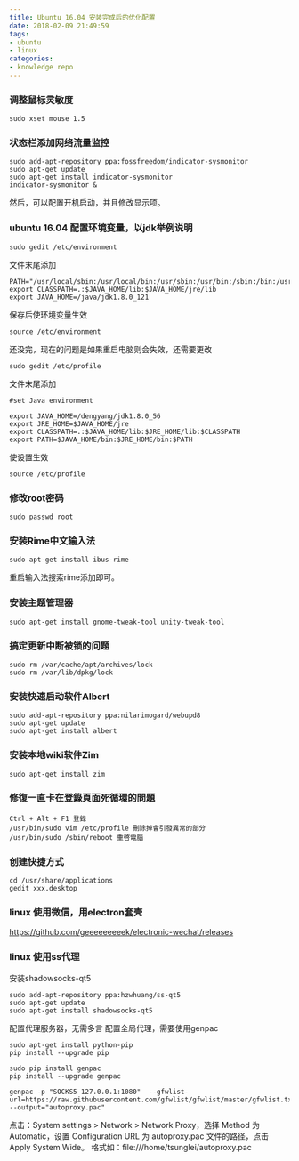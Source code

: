 ```yaml
---
title: Ubuntu 16.04 安装完成后的优化配置
date: 2018-02-09 21:49:59
tags:
- ubuntu
- linux
categories:
- knowledge repo
---
```

### 调整鼠标灵敏度
```
sudo xset mouse 1.5
```

### 状态栏添加网络流量监控
```
sudo add-apt-repository ppa:fossfreedom/indicator-sysmonitor  
sudo apt-get update  
sudo apt-get install indicator-sysmonitor  
indicator-sysmonitor & 
```
然后，可以配置开机启动，并且修改显示项。

<!--more -->

### ubuntu 16.04 配置环境变量，以jdk举例说明
```
sudo gedit /etc/environment
```
文件末尾添加
```
PATH="/usr/local/sbin:/usr/local/bin:/usr/sbin:/usr/bin:/sbin:/bin:/usr/games:/usr/local/games:$JAVA_HOME/bin"
export CLASSPATH=.:$JAVA_HOME/lib:$JAVA_HOME/jre/lib
export JAVA_HOME=/java/jdk1.8.0_121
```
保存后使环境变量生效
```
source /etc/environment
```
还没完，现在的问题是如果重启电脑则会失效，还需要更改
```
sudo gedit /etc/profile
```
文件末尾添加
```
#set Java environment

export JAVA_HOME=/dengyang/jdk1.8.0_56
export JRE_HOME=$JAVA_HOME/jre
export CLASSPATH=.:$JAVA_HOME/lib:$JRE_HOME/lib:$CLASSPATH
export PATH=$JAVA_HOME/bin:$JRE_HOME/bin:$PATH
```
使设置生效
```
source /etc/profile
```

### 修改root密码
```
sudo passwd root
```

### 安装Rime中文输入法
```
sudo apt-get install ibus-rime
```
重启输入法搜索rime添加即可。

### 安装主题管理器
```
sudo apt-get install gnome-tweak-tool unity-tweak-tool
```

### 搞定更新中断被锁的问题
```
sudo rm /var/cache/apt/archives/lock
sudo rm /var/lib/dpkg/lock
```

### 安装快速启动软件Albert
```
sudo add-apt-repository ppa:nilarimogard/webupd8
sudo apt-get update
sudo apt-get install albert
```

### 安装本地wiki软件Zim
```
sudo apt-get install zim
```

### 修復一直卡在登錄頁面死循環的問題
```
Ctrl + Alt + F1 登錄
/usr/bin/sudo vim /etc/profile 刪除掉會引發異常的部分
/usr/bin/sudo /sbin/reboot 重啓電腦
```

### 创建快捷方式
```
cd /usr/share/applications
gedit xxx.desktop
```

### linux 使用微信，用electron套壳
https://github.com/geeeeeeeeek/electronic-wechat/releases

### linux 使用ss代理
安装shadowsocks-qt5
```
sudo add-apt-repository ppa:hzwhuang/ss-qt5
sudo apt-get update
sudo apt-get install shadowsocks-qt5
```
配置代理服务器，无需多言
配置全局代理，需要使用genpac
```
sudo apt-get install python-pip
pip install --upgrade pip

sudo pip install genpac
pip install --upgrade genpac

genpac -p "SOCKS5 127.0.0.1:1080"  --gfwlist-url=https://raw.githubusercontent.com/gfwlist/gfwlist/master/gfwlist.txt --output="autoproxy.pac"
```
点击：System settings > Network > Network Proxy，选择 Method 为 Automatic，设置 Configuration URL 为 autoproxy.pac 文件的路径，点击 Apply System Wide。
格式如：file:///home/tsunglei/autoproxy.pac